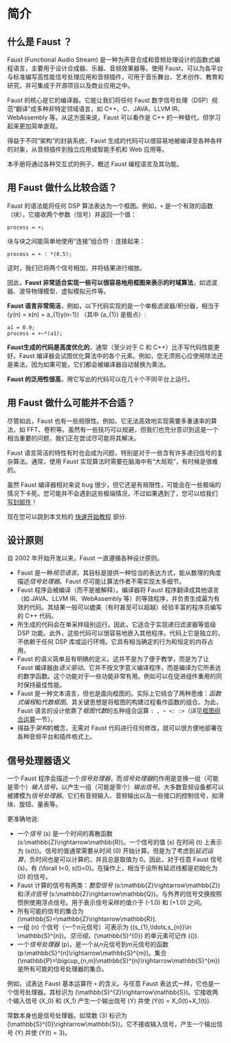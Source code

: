 <!-- doc-begin -->

# 简介 

## 什么是 Faust ？

Faust (Functional Audio Stream) 是一种为声音合成和音频处理设计的函数式编程语言，主要用于设计合成器、乐器、音频效果器等。使用 Faust，可以为各平台与标准编写高性能信号处理应用和音频插件，可用于音乐舞台、艺术创作、教育和研究，并可集成于开源项目以及商业应用之中。

Faust 的核心是它的编译器。它能让我们将任何 Faust 数字信号处理（DSP）规范“翻译”成多种非特定领域语言，如 C++、C、JAVA、LLVM IR、WebAssembly 等。从这方面来说，Faust 可以看作是 C++ 的一种替代，但学习起来更加简单直观。

得益于不同“架构”的封装系统，Faust 生成的代码可以很容易地被编译至各种各样的对象，从音频插件到独立应用或智能手机和 Web 应用等。

本手册将通过各种交互式的例子，概述 Faust 编程语言及其功能。

## 用 Faust 做什么比较合适？

Faust 的语法能将任何 DSP 算法表达为一个框图。例如，`+` 是一个有效的函数（块），它接收两个参数（信号）并返回一个值：

<!-- faust-run -->
```
process = +;
```
<!-- /faust-run -->

块与块之间能简单地使用“连接”组合符 `:` 连接起来：

<!-- faust-run -->
```
process = + : *(0.5);
```
<!-- /faust-run -->

这时，我们已将两个信号相加，并将结果进行缩放。

因此，**Faust 非常适合实现一些可以很容易地用框图来表示的时域算法**，如滤波器、波导物理模型、虚拟模拟元件等。

**Faust 语言非常简洁**，例如，以下代码实现的是一个单极滤波器/积分器，相当于 \(y(n) = x(n) + a_{1}y(n-1)\) （其中 \(a_{1}\) 是极点）:

<!-- faust-run -->
```
a1 = 0.9;
process = +~*(a1);
```
<!-- /faust-run -->

**Faust生成的代码是高度优化的**，通常（至少对于 C 和 C++）比手写代码性能更好。Faust 编译器会试图优化算法中的各个元素。例如，您无须担心应使用除法还是乘法，因为如果可能，它们都会被编译器自动替换为乘法。

**Faust 的泛用性很高**，用它写出的代码可以在几十个不同平台上运行。

<!-- If we stick to this, we should also talk about the web capabilities: in
other words be a bit more specific here. -->

## 用 Faust 做什么可能并不合适？

尽管如此，Faust 也有一些局限性。例如，它无法高效地实现需要多重速率的算法，如 FFT、卷积等。虽然有一些技巧可以规避，但我们也充分意识到这是一个相当重要的问题，我们正在尝试尽可能将其解决。

Faust 语言简洁的特性有时也会成为问题，特别是对于一些含有许多递归信号的复杂算法。通常，使用 Faust 实现算法时需要在脑海中有“大局观”，有时候是很难的。

虽然 Faust 编译器相对来说 bug 很少，但它还是有局限性，可能会在一些极端的情况下卡死。您可能并不会遇到这些极端情况，不过如果遇到了，您可以给我们 [写封邮件](https://sourceforge.net/p/faudiostream/mailman/)！

现在您可以跳到本文档的 [快速开始教程](../quick-start) 部分.

## 设计原则

自 2002 年开始开发以来，Faust 一直遵循各种设计原则。

* Faust 是一种*规范语言*。其目标是提供一种恰当的表达方式，能从数理的角度描述*信号处理器*。Faust 尽可能让算法作者不需实现太多细节。
* Faust 程序会被编译（而不是被解释）。编译器将 Faust 程序翻译成其他语言（如 JAVA、LLVM IR、WebAssembly 等）的等效程序，并负责生成最为有效的代码。其结果一般可以媲美（有时甚至可以超越）经验丰富的程序员编写的 C++ 代码。
* 所生成的代码会在单采样级别运行。因此，它适合于实现递归滤波器等低级 DSP 功能。此外，这些代码可以很容易地嵌入其他程序。代码上它是独立的，不依赖于任何 DSP 库或运行环境。它具有相当确定的行为和恒定的内存占用。
* Faust 的语义简单且有明确的定义。这并不是为了便于教学，而是为了让 Faust 编译器由*语义驱动*。它并不按文字意义编译程序，而是编译为它所表达的数学函数。这个功能对于一些功能非常有用。例如可以在促进组件重用的同时保持最佳性能。 
* Faust 是一种文本语言，但也是面向框图的。实际上它结合了两种思维：*函数式编程*和*代数框图*。其关键思想是将框图的构建过程看作函数的组合。为此，Faust 语言的设计依靠了*框图代数*的五种组合运算 `: , ~ <: :>`（详见[框图组合运算](.../syntax/#diagram-composition-operations)一节）。
* 得益于*架构*的概念，无需对 Faust 代码进行任何修改，就可以很方便地部署在各种音频平台和插件格式上。

## 信号处理器语义

一个 Faust 程序会描述一个*信号处理器*，而*信号处理器*的作用是变换一组（可能是零个）*输入信号*，以产生一组（可能是零个）*输出信号*。大多数音频设备都可以被建模为*信号处理器*。它们有音频输入、音频输出以及一些接口的控制信号，如滑块、旋钮、量表等。

更准确地说:

* 一个*信号* \(s\) 是一个时间的离散函数 \(s:\mathbb{Z}\rightarrow\mathbb{R}\)。一个信号的值 \(s\) 在时间 \(t\) 上表示为 \(s(t)\)。信号的值通常需要从时间 \(0\) 开始计算。但是为了考虑到*延迟运算*，负时间也是可以计算的，并且总是取值为 0。因此，对于任意 Faust 信号 \(s\)，有 \(\forall t<0, s(t)=0\)。在操作上，相当于设所有延迟线都是初始化为 \(0\) 的信号。
* Faust 计算的信号有两类：*整型信号* \(s:\mathbb{Z}\rightarrow\mathbb{Z}\) 和*浮点信号* \(s:\mathbb{Z}\rightarrow\mathbb{Q}\)。与外界的信号交换按照惯例使用浮点信号。用于表示信号采样的值介于 \(-1.0\) 和 \(+1.0\) 之间。
* 所有可能的信号的集合为 \(\mathbb{S}=\mathbb{Z}\rightarrow\mathbb{R}\).
* 一组 \(n\) 个信号（一个*n*元信号）可表示为 \((s_{1},\ldots,s_{n})\in \mathbb{S}^{n}\)。*空元组*，\(\mathbb{S}^{0}\) 的单元素可记作 \(()\).
* 一个*信号处理器* \(p\)，是一个从*n*元信号到*m*元信号的函数 \(p:\mathbb{S}^{n}\rightarrow\mathbb{S}^{m}\)。集合 \(\mathbb{P}=\bigcup_{n,m}\mathbb{S}^{n}\rightarrow\mathbb{S}^{m}\) 是所有可能的信号处理器的集合。

例如，试表达 Faust 基本运算符 `+` 的含义。与任意 Faust 表达式一样，它也是一个信号处理器。其标识为 \(\mathbb{S}^{2}\rightarrow\mathbb{S}\)。它接收两个输入信号 \(X_0\) 和 \(X_1\) 产生一个输出信号 \(Y\) 并使 \(Y(t) = X_0(t)+X_1(t)\). 

常数本身也是信号处理器。如常数 \(3\) 标识为 \(\mathbb{S}^{0}\rightarrow\mathbb{S}\)。它不接收输入信号，产生一个输出信号 \(Y\) 并使 \(Y(t) = 3\)。
